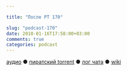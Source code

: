```yaml
---

title: "После РТ 170"

slug: "podcast-170"
date: 2010-01-16T17:58:00+03:00
comments: true
categories: podcast
---
```

[аудио](http://cdn.radio-t.com/rt170post.mp3) ● [пиратский torrent](http://pirates.radio-t.com/torrents/rt170post.mp3.torrent) ● [лог чата](http://chat.radio-t.com/logs/radio-t-170.html) ● [wiki](http://wiki.radio-t.com/%D0%9F%D0%BE%D1%81%D0%BB%D0%B5_%D0%A0%D0%A2_170)<audio src="http://cdn.radio-t.com/rt170post.mp3" preload="none">
